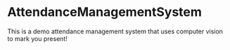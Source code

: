 # AttendanceManagementSystem
This is a demo attendance management system that uses computer vision to mark you present!
